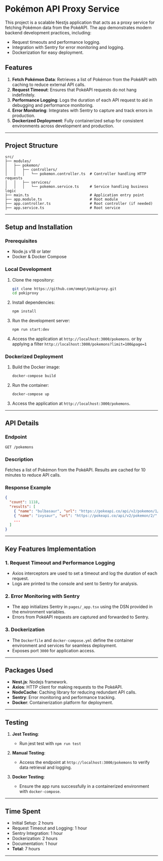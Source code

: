 # Pokémon API Proxy Service

This project is a scalable Nestjs application that acts as a proxy service for fetching Pokémon data from the PokéAPI. The app demonstrates modern backend development practices, including:
- Request timeouts and performance logging.
- Integration with Sentry for error monitoring and logging.
- Dockerization for easy deployment.

## Features
1. **Fetch Pokémon Data**: Retrieves a list of Pokémon from the PokéAPI with caching to reduce external API calls.
2. **Request Timeout**: Ensures that PokéAPI requests do not hang indefinitely.
3. **Performance Logging**: Logs the duration of each API request to aid in debugging and performance monitoring.
4. **Error Monitoring**: Integrates with Sentry to capture and track errors in production.
5. **Dockerized Deployment**: Fully containerized setup for consistent environments across development and production.

---

## Project Structure
```
src/
├── modules/
│   ├── pokemon/
│   │   ├── controllers/
│   │   │   └── pokemon.controller.ts  # Controller handling HTTP requests
│   │   ├── services/
│   │   │   └── pokemon.service.ts     # Service handling business logic
├── main.ts                            # Application entry point
├── app.module.ts                      # Root module
├── app.controller.ts                  # Root controller (if needed)
├── app.service.ts                     # Root service

```

---

## Setup and Installation

### Prerequisites
- Node.js v18 or later
- Docker & Docker Compose

### Local Development

1. Clone the repository:
   ```bash
   git clone https://github.com/omept/pokiproxy.git
   cd pokiproxy
   ```

2. Install dependencies:
   ```bash
   npm install
   ```


3. Run the development server:
   ```bash
   npm run start:dev
   ```

4. Access the application at `http://localhost:3000/pokemons`. or by applying a filter `http://localhost:3000/pokemons?limit=100&page=1`

### Dockerized Deployment

1. Build the Docker image:
   ```bash
   docker-compose build
   ```

2. Run the container:
   ```bash
   docker-compose up
   ```

3. Access the application at `http://localhost:3000/pokemons`.

---

## API Details

### Endpoint
`GET /pokemons`

### Description
Fetches a list of Pokémon from the PokéAPI. Results are cached for 10 minutes to reduce API calls.

### Response Example
```json
{
  "count": 1118,
  "results": [
    { "name": "bulbasaur", "url": "https://pokeapi.co/api/v2/pokemon/1/" },
    { "name": "ivysaur", "url": "https://pokeapi.co/api/v2/pokemon/2/" },
    ...
  ]
}
```

---

## Key Features Implementation

### 1. **Request Timeout and Performance Logging**
- Axios interceptors are used to set a timeout and log the duration of each request.
- Logs are printed to the console and sent to Sentry for analysis.

### 2. **Error Monitoring with Sentry**
- The app initializes Sentry in `pages/_app.tsx` using the DSN provided in the environment variables.
- Errors from PokéAPI requests are captured and forwarded to Sentry.

### 3. **Dockerization**
- The `Dockerfile` and `docker-compose.yml` define the container environment and services for seamless deployment.
- Exposes port `3000` for application access.

---

## Packages Used
- **Nest.js**: Nodejs framework.
- **Axios**: HTTP client for making requests to the PokéAPI.
- **NodeCache**: Caching library for reducing redundant API calls.
- **Sentry**: Error monitoring and performance tracking.
- **Docker**: Containerization platform for deployment.

---

## Testing

1. **Jest Testing**:
   - Run jest test with `npm run test`
2. **Manual Testing**:
   - Access the endpoint at `http://localhost:3000/pokemons` to verify data retrieval and logging.

3. **Docker Testing**:
   - Ensure the app runs successfully in a containerized environment with `docker-compose`.

---

## Time Spent
- Initial Setup: 2 hours
- Request Timeout and Logging: 1 hour
- Sentry Integration: 1 hour
- Dockerization: 2 hours
- Documentation: 1 hour
- **Total**: 7 hours

---
